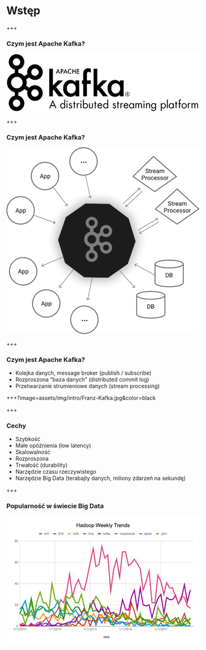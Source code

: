 
# Wstęp


+++
### Czym jest Apache Kafka?
![](assets/img/intro/logo.png)



+++
### Czym jest Apache Kafka?
![](assets/img/intro/kafka_diagram.png)


+++
### Czym jest Apache Kafka?
* Kolejka danych, message broker (publish / subscribe)
* Rozproszona “baza danych” (distributed commit log)
* Przetwarzanie strumieniowe danych (stream processing)



+++?image=assets/img/intro/Franz-Kafka.jpg&color=black



+++
### Cechy
* Szybkość
* Małe opóźnienia (low latency)
* Skalowalność
* Rozproszona
* Trwałość (durability)
* Narzędzie czasu rzeczywistego
* Narzędzie Big Data (terabajty danych, miliony zdarzeń na sekundę)



+++
### Popularność w świecie Big Data
![](assets/img/intro/five-years-of-hadoop-weekly.png)